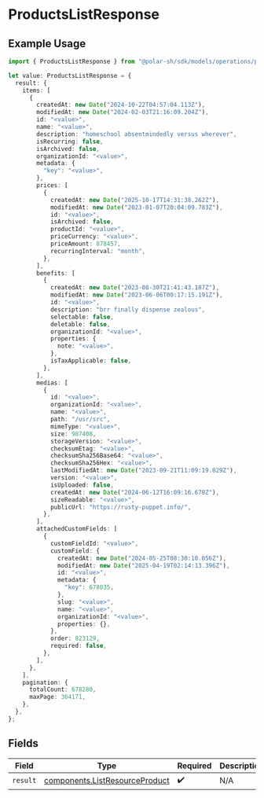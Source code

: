 # ProductsListResponse

## Example Usage

```typescript
import { ProductsListResponse } from "@polar-sh/sdk/models/operations/productslist.js";

let value: ProductsListResponse = {
  result: {
    items: [
      {
        createdAt: new Date("2024-10-22T04:57:04.113Z"),
        modifiedAt: new Date("2024-02-03T21:16:09.204Z"),
        id: "<value>",
        name: "<value>",
        description: "homeschool absentmindedly versus wherever",
        isRecurring: false,
        isArchived: false,
        organizationId: "<value>",
        metadata: {
          "key": "<value>",
        },
        prices: [
          {
            createdAt: new Date("2025-10-17T14:31:38.262Z"),
            modifiedAt: new Date("2023-01-07T20:04:09.783Z"),
            id: "<value>",
            isArchived: false,
            productId: "<value>",
            priceCurrency: "<value>",
            priceAmount: 878457,
            recurringInterval: "month",
          },
        ],
        benefits: [
          {
            createdAt: new Date("2023-08-30T21:41:43.187Z"),
            modifiedAt: new Date("2023-06-06T00:17:15.191Z"),
            id: "<value>",
            description: "brr finally dispense zealous",
            selectable: false,
            deletable: false,
            organizationId: "<value>",
            properties: {
              note: "<value>",
            },
            isTaxApplicable: false,
          },
        ],
        medias: [
          {
            id: "<value>",
            organizationId: "<value>",
            name: "<value>",
            path: "/usr/src",
            mimeType: "<value>",
            size: 987408,
            storageVersion: "<value>",
            checksumEtag: "<value>",
            checksumSha256Base64: "<value>",
            checksumSha256Hex: "<value>",
            lastModifiedAt: new Date("2023-09-21T11:09:19.029Z"),
            version: "<value>",
            isUploaded: false,
            createdAt: new Date("2024-06-12T16:09:16.678Z"),
            sizeReadable: "<value>",
            publicUrl: "https://rusty-puppet.info/",
          },
        ],
        attachedCustomFields: [
          {
            customFieldId: "<value>",
            customField: {
              createdAt: new Date("2024-05-25T08:30:10.056Z"),
              modifiedAt: new Date("2025-04-19T02:14:13.396Z"),
              id: "<value>",
              metadata: {
                "key": 678035,
              },
              slug: "<value>",
              name: "<value>",
              organizationId: "<value>",
              properties: {},
            },
            order: 823129,
            required: false,
          },
        ],
      },
    ],
    pagination: {
      totalCount: 678280,
      maxPage: 364171,
    },
  },
};
```

## Fields

| Field                                                                            | Type                                                                             | Required                                                                         | Description                                                                      |
| -------------------------------------------------------------------------------- | -------------------------------------------------------------------------------- | -------------------------------------------------------------------------------- | -------------------------------------------------------------------------------- |
| `result`                                                                         | [components.ListResourceProduct](../../models/components/listresourceproduct.md) | :heavy_check_mark:                                                               | N/A                                                                              |